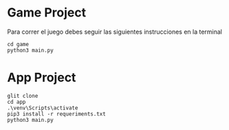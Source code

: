 # Game Project

Para correr el juego debes seguir las siguientes instrucciones en la terminal
```
cd game
python3 main.py
```

# App Project
```
glit clone
cd app
.\venv\Scripts\activate
pip3 install -r requeriments.txt
python3 main.py
```